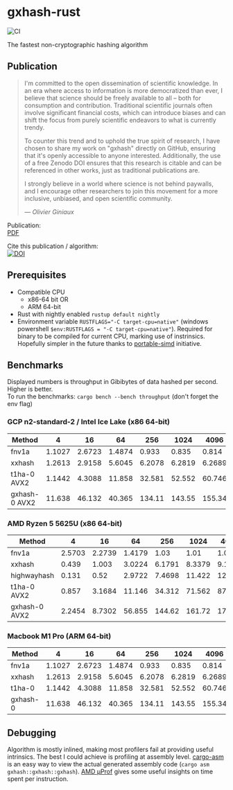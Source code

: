 # gxhash-rust
![CI](https://github.com/ogxd/gxhash-rust/actions/workflows/rust.yml/badge.svg)

The fastest non-cryptographic hashing algorithm

## Publication

> I'm committed to the open dissemination of scientific knowledge. In an era where access to information is more democratized than ever, I believe that science should be freely available to all – both for consumption and contribution. Traditional scientific journals often involve significant financial costs, which can introduce biases and can shift the focus from purely scientific endeavors to what is currently trendy. 
>
> To counter this trend and to uphold the true spirit of research, I have chosen to share my work on "gxhash" directly on GitHub, ensuring that it's openly accessible to anyone interested. Additionally, the use of a free Zenodo DOI ensures that this research is citable and can be referenced in other works, just as traditional publications are. 
>
> I strongly believe in a world where science is not behind paywalls, and I encourage other researchers to join this movement for a more inclusive, unbiased, and open scientific community.
>
> _— Olivier Giniaux_

Publication:  
[PDF](https://github.com/ogxd/gxhash-rust/blob/main/article/article.pdf)

Cite this publication / algorithm:  
[![DOI](https://zenodo.org/badge/690754256.svg)](https://zenodo.org/badge/latestdoi/690754256)

## Prerequisites

- Compatible CPU
    - x86-64 bit OR
    - ARM 64-bit
- Rust with nightly enabled `rustup default nightly`
- Environment variable `RUSTFLAGS="-C target-cpu=native"` (windows powershell `$env:RUSTFLAGS = "-C target-cpu=native"`). Required for binary to be compiled for current CPU, marking use of instrinsics. Hopefully simpler in the future thanks to [portable-simd](https://github.com/rust-lang/portable-simd) initiative.

## Benchmarks

Displayed numbers is throughput in Gibibytes of data hashed per second. Higher is better.  
To run the benchmarks: `cargo bench --bench throughput` (don't forget the env flag)

### GCP n2-standard-2 / Intel Ice Lake (x86 64-bit)

| Method           |      4 |     16 |     64 |    256 |   1024 |   4096 |  16384 |
| ---------------- | ------ | ------ | ------ | ------ | ------ | ------ | ------ |
| fnv1a            | 1.1027 | 2.6723 | 1.4874 |  0.933 |  0.835 |  0.814 |  0.808 |
| xxhash           | 1.2613 | 2.9158 | 5.6045 | 6.2078 | 6.2819 | 6.2689 | 6.2985 |
| t1ha-0 AVX2      | 1.1442 | 4.3088 | 11.858 | 32.581 | 52.552 | 60.746 | 65.863 |
| gxhash-0 AVX2    | 11.638 | 46.132 | 40.365 | 134.11 | 143.55 | 155.34 | 168.65 | 🚀

### AMD Ryzen 5 5625U (x86 64-bit)

| Method           | 4      | 16     | 64     | 256    | 1024   | 4096   | 16384  |
|------------------|--------|--------|--------|--------|--------|--------|--------|
| fnv1a            | 2.5703 | 2.2739 | 1.4179 |   1.03 |   1.01 | 1.0068 | 1.0077 |
| xxhash           |  0.439 |  1.003 | 3.0224 | 6.1791 | 8.3379 | 9.1554 | 9.3548 |
| highwayhash      |  0.131 |   0.52 | 2.9722 | 7.4698 | 11.422 | 12.954 |  15.69 |
| t1ha-0 AVX2      |  0.857 | 3.1684 | 11.146 | 34.312 | 71.562 | 87.984 | 85.248 |
| gxhash-0 AVX2    | 2.2454 | 8.7302 | 56.855 | 144.62 | 161.72 | 177.61 | 211.54 | 🚀

### Macbook M1 Pro (ARM 64-bit)

| Method   | 4      | 16     | 64     | 256    | 1024   | 4096   | 16384  |
|----------|--------|--------|--------|--------|--------|--------|--------|
| fnv1a    | 1.1027 | 2.6723 | 1.4874 | 0.933  | 0.835  | 0.814  | 0.808  |
| xxhash   | 1.2613 | 2.9158 | 5.6045 | 6.2078 | 6.2819 | 6.2689 | 6.2985 |
| t1ha-0   | 1.1442 | 4.3088 | 11.858 | 32.581 | 52.552 | 60.746 | 65.863 |
| gxhash-0 | 11.638 | 46.132 | 40.365 | 134.11 | 143.55 | 155.34 | 168.65 | 🚀

## Debugging

Algorithm is mostly inlined, making most profilers fail at providing useful intrinsics. The best I could achieve is profiling at assembly level. [cargo-asm](https://github.com/gnzlbg/cargo-asm) is an easy way to view the actual generated assembly code (`cargo asm gxhash::gxhash::gxhash`). [AMD μProf](https://www.amd.com/en/developer/uprof.html) gives some useful insights on time spent per instruction.
